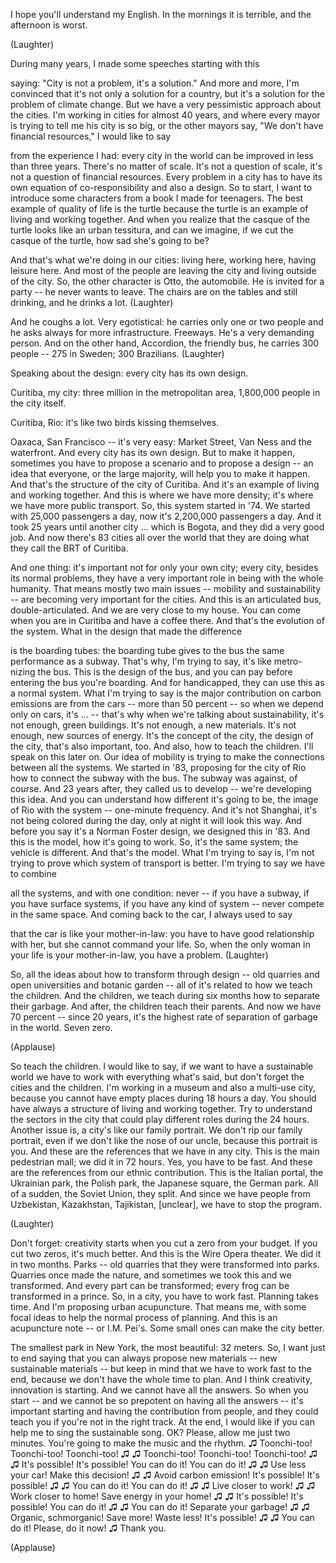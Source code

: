 
I hope you&#39;ll understand my English.
In the mornings it is terrible, and the afternoon is worst.

(Laughter)

During many years, I made some speeches starting with this

saying: &quot;City is not a problem, it&#39;s a solution.&quot;
And more and more, I&#39;m convinced that
it&#39;s not only a solution for a country,
but it&#39;s a solution for the problem of climate change.
But we have a very pessimistic approach about the cities.
I&#39;m working in cities for almost 40 years,
and where every mayor is trying to tell me his city is so big,
or the other mayors say, &quot;We don&#39;t have financial resources,&quot;
I would like to say

from the experience I had: every city in the world
can be improved in less than three years.
There&#39;s no matter of scale. It&#39;s not a question of scale,
it&#39;s not a question of financial resources.
Every problem in a city has to have its own equation of co-responsibility
and also a design.
So to start, I want to introduce some characters
from a book I made for teenagers.
The best example of quality of life is the turtle
because the turtle is an example of living and working together.
And when you realize that the casque of the turtle
looks like an urban tessitura,
and can we imagine, if we cut the casque of the turtle, how sad she&#39;s going to be?

And that&#39;s what we&#39;re doing in our cities:
living here, working here, having leisure here.
And most of the people are leaving the city
and living outside of the city.
So, the other character is Otto, the automobile.
He is invited for a party -- he never wants to leave.
The chairs are on the tables and still drinking,
and he drinks a lot. 
(Laughter)


And he coughs a lot. Very egotistical:
he carries only one or two people
and he asks always for more infrastructure.
Freeways.
He&#39;s a very demanding person.
And on the other hand, Accordion, the friendly bus,
he carries 300 people --
275 in Sweden; 300 Brazilians. 
(Laughter)


Speaking about the design: every city has its own design.

Curitiba, my city: three million in the metropolitan area,
1,800,000 people in the city itself.

Curitiba, Rio: it&#39;s like two birds kissing themselves.

Oaxaca, San Francisco -- it&#39;s very easy:
Market Street, Van Ness and the waterfront.
And every city has its own design.
But to make it happen, sometimes you have to propose a scenario
and to propose a design --
an idea that everyone, or the large majority,
will help you to make it happen.
And that&#39;s the structure of the city of Curitiba.
And it&#39;s an example of living and working together.
And this is where we have more density;
it&#39;s where we have more public transport.
So, this system started in &#39;74. We started with 25,000 passengers a day,
now it&#39;s 2,200,000 passengers a day.
And it took 25 years until another city ...
which is Bogota, and they did a very good job.
And now there&#39;s 83 cities all over the world that they
are doing what they call the BRT of Curitiba.

And one thing: it&#39;s important not for only your own city;
every city, besides its normal problems,
they have a very important role
in being with the whole humanity.
That means mostly two main issues --
mobility and sustainability -- are becoming very important for the cities.
And this is an articulated bus, double-articulated.
And we are very close to my house.
You can come when you are in Curitiba and have a coffee there.
And that&#39;s the evolution of the system.
What in the design that made the difference

is the boarding tubes:
the boarding tube gives to the bus the same performance as a subway.
That&#39;s why, I&#39;m trying to say,
it&#39;s like metro-nizing the bus.
This is the design of the bus,
and you can pay before entering the bus you&#39;re boarding.
And for handicapped, they can use this as a normal system.
What I&#39;m trying to say is
the major contribution on carbon emissions are from the cars --
more than 50 percent -- so when we depend only on cars, it&#39;s ...
-- that&#39;s why when we&#39;re talking about sustainability,
it&#39;s not enough, green buildings.
It&#39;s not enough, a new materials.
It&#39;s not enough, new sources of energy.
It&#39;s the concept of the city, the design of the city,
that&#39;s also important, too. And also, how to teach the children.
I&#39;ll speak on this later on.
Our idea of mobility is trying
to make the connections between all the systems.
We started in &#39;83, proposing for the city of Rio
how to connect the subway with the bus.
The subway was against, of course.
And 23 years after, they called us to develop -- we&#39;re developing this idea.
And you can understand how different it&#39;s going to be,
the image of Rio with the system --
one-minute frequency.
And it&#39;s not Shanghai,
it&#39;s not being colored during the day, only at night
it will look this way.
And before you say it&#39;s a Norman Foster design,
we designed this in &#39;83.
And this is the model,
how it&#39;s going to work. So, it&#39;s the same system;
the vehicle is different. And that&#39;s the model.
What I&#39;m trying to say is, I&#39;m not trying
to prove which system of transport is better.
I&#39;m trying to say we have to combine

all the systems, and with one condition:
never -- if you have a subway, if you have surface systems,
if you have any kind of system --
never compete in the same space.
And coming back to the car, I always used to say

that the car is like your mother-in-law:
you have to have good relationship with her,
but she cannot command your life.
So, when the only woman in your life is your mother-in-law,
you have a problem. 
(Laughter)

So, all the ideas about how to transform through design --
old quarries and open universities and botanic garden --
all of it&#39;s related to how we teach the children.
And the children, we teach during six months how to separate their garbage.
And after, the children teach their parents.
And now we have 70 percent --
since 20 years, it&#39;s the highest rate of separation of garbage in the world.
Seven zero.

(Applause)

So teach the children.
I would like to say, if we want to have a sustainable world
we have to work with everything what&#39;s said,
but don&#39;t forget the cities and the children.
I&#39;m working in a museum and also a multi-use city,
because you cannot have empty places during 18 hours a day.
You should have always
a structure of living and working together.
Try to understand the sectors in the city
that could play different roles during the 24 hours.
Another issue is, a city&#39;s like our family portrait.
We don&#39;t rip our family portrait,
even if we don&#39;t like the nose of our uncle,
because this portrait is you.
And these are the references that we have in any city.
This is the main pedestrian mall;
we did it in 72 hours. Yes, you have to be fast.
And these are the references from our ethnic contribution.
This is the Italian portal,
the Ukrainian park, the Polish park, the Japanese square, the German park.
All of a sudden, the Soviet Union, they split.
And since we have people from
Uzbekistan, Kazakhstan, Tajikistan, [unclear],
we have to stop the program.

(Laughter)


Don&#39;t forget: creativity starts when you cut a zero from your budget.
If you cut two zeros, it&#39;s much better.
And this is the Wire Opera theater. We did it in two months.
Parks -- old quarries that they were transformed into parks.
Quarries once made the nature, and
sometimes we took this and we transformed.
And every part can be transformed;
every frog can be transformed in a prince.
So, in a city, you have to work fast.
Planning takes time. And I&#39;m proposing urban acupuncture.
That means me, with some focal ideas to help the normal process of planning.
And this is an acupuncture note --
or I.M. Pei&#39;s. Some small ones
can make the city better.

The smallest park in New York, the most beautiful:
32 meters.
So, I want just to end saying
that you can always propose new materials -- new sustainable materials --
but keep in mind that we have to work fast
to the end, because we don&#39;t have the whole time to plan.
And I think creativity, innovation is starting.
And we cannot have all the answers.
So when you start --
and we cannot be so prepotent on having all the answers --
it&#39;s important starting and having the contribution from people,
and they could teach you
if you&#39;re not in the right track.
At the end, I would like if you can help me to sing the sustainable song.
OK?
Please, allow me just two minutes.
You&#39;re going to make the music and the rhythm.
♫ Toonchi-too! Toonchi-too! Toonchi-too! ♫
♫ Toonchi-too! Toonchi-too! Toonchi-too! ♫
♫ It&#39;s possible! It&#39;s possible! You can do it! You can do it! ♫
♫ Use less your car! Make this decision! ♫
♫ Avoid carbon emission! It&#39;s possible! It&#39;s possible! ♫
♫ You can do it! You can do it! ♫
♫ Live closer to work! ♫
♫ Work closer to home! Save energy in your home! ♫
♫ It&#39;s possible! It&#39;s possible! You can do it! ♫
♫ You can do it! Separate your garbage! ♫
♫ Organic, schmorganic! Save more! Waste less! It&#39;s possible! ♫
♫ You can do it! Please, do it now! ♫
Thank you.

(Applause)

